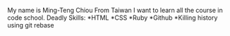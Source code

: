 My name is Ming-Teng Chiou From Taiwan
I want to learn all the course in code school.
Deadly Skills:
*HTML
*CSS
*Ruby
*Github
*Killing history using git rebase
